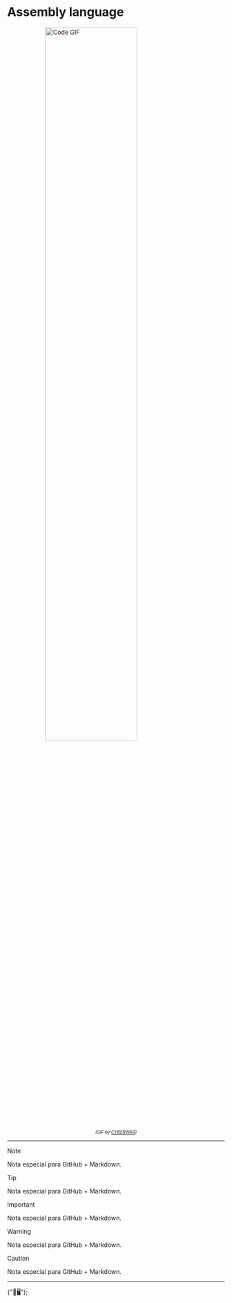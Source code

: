 # Assembly language

<img src="https://media2.giphy.com/media/v1.Y2lkPTc5MGI3NjExNnByNmo1OXBrdGF6cm45OHlqbXBhdGZtdmVrb28zMml6dHE2M2phciZlcD12MV9pbnRlcm5hbF9naWZfYnlfaWQmY3Q9Zw/xT5LMIciqRn5imbF7y/giphy.gif" alt="Code GIF" style="width: 65%;display:block;margin:auto;">
<p id="img-caption" style="font-size: 10px;font-style: italic;text-align: center;">(GIF by <a href="https://giphy.com/cyberwar">CYBERWAR</a>)</p>

---

> [!NOTE]
> Nota especial para GitHub + Markdown.

> [!TIP]
> Nota especial para GitHub + Markdown.

> [!IMPORTANT]
> Nota especial para GitHub + Markdown.

> [!WARNING]
> Nota especial para GitHub + Markdown.

> [!CAUTION]
> Nota especial para GitHub + Markdown.

---

{"🌿🖥️"};
